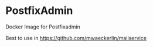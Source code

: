 # PostfixAdmin

Docker Image for Postfixadmin

Best to use in https://github.com/mwaeckerlin/mailservice
